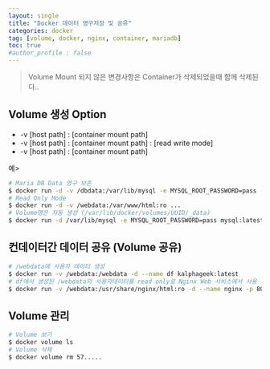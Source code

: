 ```yaml
---
layout: single
title: "Docker 데이터 영구저장 및 공유"
categories: docker
tag: [volume, docker, nginx, container, mariadb]
toc: true
#author_profile : false
---
```




> Volume Mount 되지 않은 변경사항은 Container가 삭제되었을때 함께 삭제된다..



## Volume 생성 Option

* -v [host path] : [container mount path]
* -v [host path] : [container mount path] : [read write mode]
* -v [host path] : [container mount path]

예>

```bash
# Maria DB Data 영구 보존
$ docker run -d -v /dbdata:/var/lib/mysql -e MYSQL_ROOT_PASSWORD=pass --name mariadb mariadb:10.7.3
# Read Only Mode
$ docker run -d -v /webdata:/var/www/html:ro ...
# Volume명은 자동 생성 (/var/lib/docker/volumes/UUID/_data)
$ docker run -d /var/lib/mysql -e MYSQL_ROOT_PASSWORD=pass mysql:latest
```



## 컨데이터간 데이터 공유 (Volume 공유)

```bash
# /webdata에 사용자 데이터 생성
$ docker run -v /webdata:/webdata -d --name df kalphageek:latest
# df에서 생성된 /webdata의 사용자데이터를 read only로 Nginx Web 서비스에서 사용
$ docker run -v /webdata:/usr/share/nginx/html:ro -d --name nginx -p 80:80 nginx:1.14
```



## Volume 관리

```bash
# Volume 보기
$ docker volume ls
# Volume 삭제
$ docker volume rm 57.....
```



